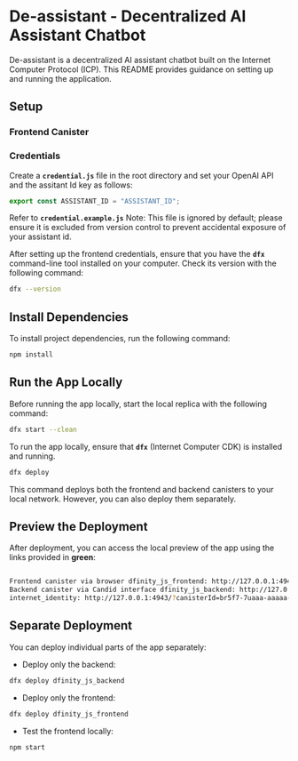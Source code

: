 # **De-assistant - Decentralized AI Assistant Chatbot**


De-assistant is a decentralized AI assistant chatbot built on the Internet Computer Protocol (ICP). This README provides guidance on setting up and running the application.

## **Setup**

### **Frontend Canister**

### Credentials

Create a **`credential.js`** file in the root directory and set your OpenAI API and the assitant Id key as follows:

```javascript
export const ASSISTANT_ID = "ASSISTANT_ID";
```

Refer to **`credential.example.js`**
Note: This file is ignored by default; please ensure it is excluded from version control to prevent accidental exposure of your assistant id.

After setting up the frontend credentials, ensure that you have the **`dfx`** command-line tool installed on your computer. Check its version with the following command:

```bash
dfx --version
```


## **Install Dependencies**

To install project dependencies, run the following command:

```bash
npm install
```

## **Run the App Locally**

Before running the app locally, start the local replica with the following command:

```bash
dfx start --clean

```

To run the app locally, ensure that **`dfx`** (Internet Computer CDK) is installed and running.
```bash
dfx deploy

```

This command deploys both the frontend and backend canisters to your local network. However, you can also deploy them separately.

## **Preview the Deployment**

After deployment, you can access the local preview of the app using the links provided in **green**:

```bash

Frontend canister via browser dfinity_js_frontend: http://127.0.0.1:4943/?canisterId=bd3sg-teaaa-aaaaa-qaaba-cai
Backend canister via Candid interface dfinity_js_backend: http://127.0.0.1:4943/?canisterId=br5f7-7uaaa-aaaaa-qaaca-cai&id=bkyz2-fmaaa-aaaaa-qaaaq-cai
internet_identity: http://127.0.0.1:4943/?canisterId=br5f7-7uaaa-aaaaa-qaaca-cai&id=be2us-64aaa-aaaaa-qaabq-cai

```

## **Separate Deployment**

You can deploy individual parts of the app separately:

- Deploy only the backend:

```bash
dfx deploy dfinity_js_backend

```

- Deploy only the frontend:

```bash
dfx deploy dfinity_js_frontend

```

- Test the frontend locally:

```bash
npm start

```